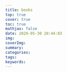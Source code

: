 ```yaml
---
title: books
top: true
cover: true
toc: true
mathjax: false
date: 2020-05-30 20:44:03
img:
coverImg:
summary:
categories:
tags:
keywords:
---
```

